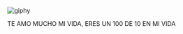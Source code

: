 
![giphy](https://user-images.githubusercontent.com/79174165/124191131-9fd5d100-dac3-11eb-9cd0-1b055111044c.gif)


TE AMO MUCHO MI VIDA, ERES UN 100 DE 10 EN MI VIDA
